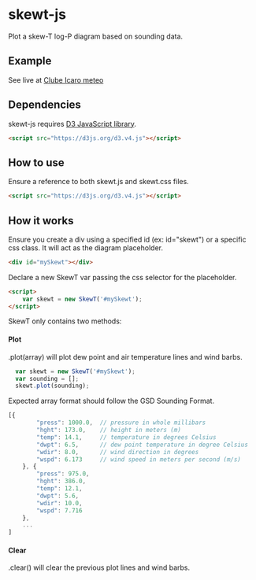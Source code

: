 # skewt-js
Plot a skew-T log-P diagram based on sounding data.

## Example
See live at [Clube Icaro meteo](http://meteo.clubeicaro.pt/skewt.html)

## Dependencies
skewt-js requires [D3 JavaScript library](https://github.com/d3/d3).

```html
<script src="https://d3js.org/d3.v4.js"></script>
```

## How to use
Ensure a reference to both skewt.js and skewt.css files.

```html
<script src="https://d3js.org/d3.v4.js"></script>
```


## How it works

Ensure you create a div using a specified id (ex: id="skewt") or a specific css class.
It will act as the diagram placeholder.

```html
<div id="mySkewt"></div>
```

Declare a new SkewT var passing the css selector for the placeholder.

```html
<script>
	var skewt = new SkewT('#mySkewt');
</script>
```

SkewT only contains two methods:

#### Plot

.plot(array) will plot dew point and air temperature lines and wind barbs.

```javascript
  var skewt = new SkewT('#mySkewt');
  var sounding = [];
  skewt.plot(sounding);
```

Expected array format should follow the GSD Sounding Format.

```javascript
[{
		"press": 1000.0,  // pressure in whole millibars
		"hght": 173.0,    // height in meters (m)
		"temp": 14.1,     // temperature in degrees Celsius
		"dwpt": 6.5,      // dew point temperature in degree Celsius
		"wdir": 8.0,      // wind direction in degrees
		"wspd": 6.173     // wind speed in meters per second (m/s)
	}, {
		"press": 975.0,
		"hght": 386.0,
		"temp": 12.1,
		"dwpt": 5.6,
		"wdir": 10.0,
		"wspd": 7.716
	}, 
	...
]
```

#### Clear

.clear() will clear the previous plot lines and wind barbs.
